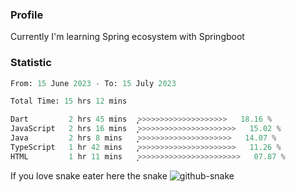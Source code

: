 ### Profile 

Currently I'm learning Spring ecosystem with Springboot

### Statistic
<!--START_SECTION:waka-->

```python
From: 15 June 2023 - To: 15 July 2023

Total Time: 15 hrs 12 mins

Dart         2 hrs 45 mins   ͎͎͎͎̦>>>>>>>>>>>>>>>>>>>>   18.16 %
JavaScript   2 hrs 16 mins   ͎͎͎>>>>>>>>>>>>>>>>>>>>>>   15.02 %
Java         2 hrs 8 mins    ͎͎͎̦>>>>>>>>>>>>>>>>>>>>>   14.07 %
TypeScript   1 hr 42 mins    ͎͎̞>>>>>>>>>>>>>>>>>>>>>>   11.26 %
HTML         1 hr 11 mins    ͎͎>>>>>>>>>>>>>>>>>>>>>>>   07.87 %
```

<!--END_SECTION:waka-->

If you love snake eater here the snake 
<picture>
  <source media="(prefers-color-scheme: dark)" srcset="https://github.com/pradana4648/pradana4648/blob/c0566a83ca6ea5f2e46bab00e717c4c82b4b5c4c/github-contribution-grid-snake-dark.svg" />
  <source media="(prefers-color-scheme: light)" srcset="https://github.com/pradana4648/pradana4648/blob/c0566a83ca6ea5f2e46bab00e717c4c82b4b5c4c/github-contribution-grid-snake.svg" />
  <img alt="github-snake" src="https://github.com/pradana4648/pradana4648/blob/c0566a83ca6ea5f2e46bab00e717c4c82b4b5c4c/github-contribution-grid-snake.svg" />
</picture>
